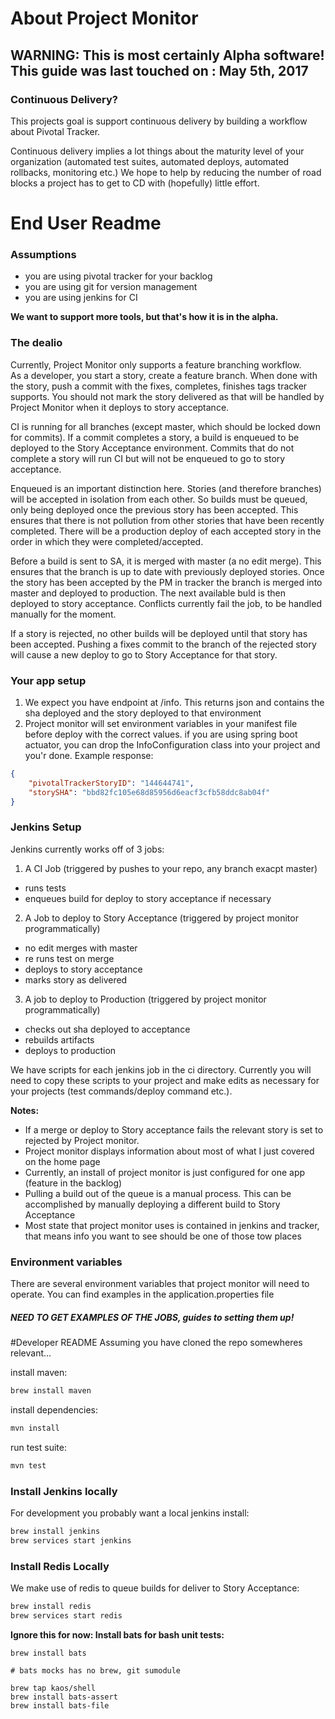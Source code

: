 # About Project Monitor
## WARNING: This is most certainly Alpha software! This guide was last touched on : May 5th, 2017

### Continuous Delivery?
This projects goal is support continuous delivery by building a workflow about Pivotal Tracker.  

Continuous delivery implies a lot things about the maturity level of your organization (automated test suites, automated deploys, automated rollbacks, monitoring etc.)  We hope to help by reducing the number of road blocks a project has to get to CD with (hopefully) little effort.

# End User Readme
### Assumptions
* you are using pivotal tracker for your backlog
* you are using git for version management
* you are using jenkins for CI

**We want to support more tools, but that's how it is in the alpha.**

### The dealio
Currently, Project Monitor only supports a feature branching workflow.  
As a developer, you start a story, create a feature branch.  When done with the story, push a commit with the fixes, completes, finishes tags tracker supports.  You should not mark the  story delivered as that will be handled by Project Monitor when it deploys to story acceptance.

CI is running for all branches (except master, which should be locked down for commits).  If a commit completes a story, a build is enqueued to be deployed to the Story Acceptance environment.  Commits that do not complete a story will run CI but will not be enqueued to go to story acceptance.

Enqueued is an important distinction here.  Stories (and therefore branches) will be accepted in isolation from each other.  So builds must be queued, only being deployed once the previous story has been accepted. This ensures that there is not pollution from other stories that have been recently completed.  There will be a production deploy of each accepted story in the order in which they were completed/accepted.

Before a build is sent to SA, it is merged with master (a no edit merge).  This ensures that the branch is up to date with previously deployed stories.  Once the story has been accepted by the PM in tracker the branch is merged into master and deployed to production.  The next available buld is then deployed to story acceptance.  Conflicts currently fail the job, to be handled manually for the moment.

If a story is rejected, no other builds will be deployed until that story has been accepted.  Pushing a fixes commit to the branch of the rejected story will cause a new deploy to go to Story Acceptance for that story.

### Your app setup
1. We expect you have endpoint at /info. This returns json and contains the sha deployed and the story deployed to that environment
1. Project monitor will set environment variables in your manifest file before deploy with the correct values.  if you are using spring boot actuator, you can drop the InfoConfiguration class into your project and you'r done.
Example response:
```json
{
    "pivotalTrackerStoryID": "144644741",
    "storySHA": "bbd82fc105e68d85956d6eacf3cfb58ddc8ab04f"
}
```

### Jenkins Setup
Jenkins currently works off of 3 jobs:
1. A CI Job (triggered by pushes to your repo, any branch exacpt master)
 * runs tests
 * enqueues build for deploy to story acceptance if necessary
2. A Job to deploy to Story Acceptance (triggered by project monitor programmatically)
 * no edit merges with master
 * re runs test on merge
 * deploys to story acceptance
 * marks story as delivered
3. A job to deploy to Production (triggered by project monitor programmatically)
 * checks out sha deployed to acceptance
 * rebuilds artifacts
 * deploys to production

We have scripts for each jenkins job in the ci directory. Currently you will need to copy these scripts to your project and make edits as necessary for your projects (test commands/deploy command etc.).  

**Notes:**
 * If a merge or deploy to Story acceptance fails the relevant story is set to rejected by Project monitor.
 * Project monitor displays information about most of what I just covered on the home page
 * Currently, an install of project monitor is just configured for one app (feature in the backlog)
 * Pulling a build out of the queue is a manual process. This can be accomplished by manually deploying a different build to Story Acceptance
 * Most state that project monitor uses is contained in jenkins and tracker, that means info you want to see should be one of those tow places
 

### Environment variables
There are several environment variables that project monitor will need to operate.  You can find examples in the application.properties file


##### NEED TO GET EXAMPLES OF THE JOBS, guides to setting them up!

#Developer README
Assuming you have cloned the repo somewheres relevant...

install maven:
```bash
brew install maven
```

install dependencies:
```bash
mvn install
```

run test suite:
```bash
mvn test
```

### Install Jenkins locally
For development you probably want a local jenkins install:
```bash
brew install jenkins
brew services start jenkins
```

### Install Redis Locally
We make use of redis to queue builds for deliver to Story Acceptance:
```bash
brew install redis
brew services start redis
```

**Ignore this for now: Install bats for bash unit tests:**
```
brew install bats

# bats mocks has no brew, git sumodule

brew tap kaos/shell
brew install bats-assert
brew install bats-file
```